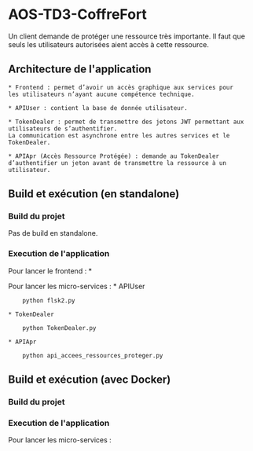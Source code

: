 # AOS-TD3-CoffreFort
Un client demande de protéger une ressource très importante. Il faut que seuls les utilisateurs autorisées aient accès à cette ressource.

## Architecture de l'application
	* Frontend : permet d’avoir un accès graphique aux services pour
	les utilisateurs n’ayant aucune compétence technique.

	* APIUser : contient la base de donnée utilisateur.

	* TokenDealer : permet de transmettre des jetons JWT permettant aux utilisateurs de s’authentifier.
	La communication est asynchrone entre les autres services et le TokenDealer.

	* APIApr (Accès Ressource Protégée) : demande au TokenDealer d’authentifier un jeton avant de transmettre la ressource à un utilisateur.
## Build et exécution (en standalone)
### Build du projet
Pas de build en standalone.

### Execution de l'application
Pour lancer le frontend :
	*

Pour lancer les micro-services :
	* APIUser

		python flsk2.py

	* TokenDealer

		python TokenDealer.py

	* APIApr

		python api_accees_ressources_proteger.py

## Build et exécution (avec Docker)
### Build du projet
### Execution de l'application
Pour lancer les micro-services :